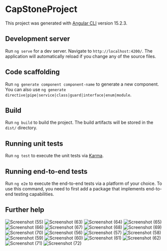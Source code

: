 # CapStoneProject

This project was generated with [Angular CLI](https://github.com/angular/angular-cli) version 15.2.3.

## Development server

Run `ng serve` for a dev server. Navigate to `http://localhost:4200/`. The application will automatically reload if you change any of the source files.

## Code scaffolding

Run `ng generate component component-name` to generate a new component. You can also use `ng generate directive|pipe|service|class|guard|interface|enum|module`.

## Build

Run `ng build` to build the project. The build artifacts will be stored in the `dist/` directory.

## Running unit tests

Run `ng test` to execute the unit tests via [Karma](https://karma-runner.github.io).

## Running end-to-end tests

Run `ng e2e` to execute the end-to-end tests via a platform of your choice. To use this command, you need to first add a package that implements end-to-end testing capabilities.

## Further help

![Screenshot (55)](https://user-images.githubusercontent.com/125362649/227517942-fea4ac95-dd9a-49ba-a75d-d2970443f311.png)
![Screenshot (63)](https://user-images.githubusercontent.com/125362649/227518004-b9f51ae6-ab16-4ac1-9167-a02c018d2a0c.png)
![Screenshot (64)](https://user-images.githubusercontent.com/125362649/227518015-f6f11f30-643d-4f1d-90d1-a77a94a14871.png)
![Screenshot (65)](https://user-images.githubusercontent.com/125362649/227518020-ae626683-f9b8-498c-81ac-4549e6a4d98a.png)
![Screenshot (66)](https://user-images.githubusercontent.com/125362649/227518025-030e3d3f-c9a1-4ab3-aeb7-3a6da92cf35f.png)
![Screenshot (67)](https://user-images.githubusercontent.com/125362649/227518028-b8b3a007-4f5e-4614-870e-d0bd412bb5ea.png)
![Screenshot (68)](https://user-images.githubusercontent.com/125362649/227518033-701346be-01b8-4f2d-bfee-ffac1dd9f083.png)
![Screenshot (69)](https://user-images.githubusercontent.com/125362649/227518037-3e325311-9a12-474a-bbc1-0d8d8ae83414.png)
![Screenshot (70)](https://user-images.githubusercontent.com/125362649/227518045-ffb0986f-5614-487c-a580-b5f9d773d35c.png)
![Screenshot (56)](https://user-images.githubusercontent.com/125362649/227518050-64a9cfaf-446f-4aaf-9780-1e1702851c49.png)
![Screenshot (57)](https://user-images.githubusercontent.com/125362649/227518054-2ab154e4-0420-48b2-a95c-b921e3fb0617.png)
![Screenshot (58)](https://user-images.githubusercontent.com/125362649/227518060-31355277-6451-4fda-88dc-8a607efdb16f.png)
![Screenshot (59)](https://user-images.githubusercontent.com/125362649/227518066-b0ed3975-f9e8-4bc5-b461-298360157c80.png)
![Screenshot (60)](https://user-images.githubusercontent.com/125362649/227518070-a3865648-1bc9-4cb2-a083-6e6494ed7fc7.png)
![Screenshot (61)](https://user-images.githubusercontent.com/125362649/227518074-0ade6260-2d25-403b-83c9-c95087c15b40.png)
![Screenshot (62)](https://user-images.githubusercontent.com/125362649/227518079-89a16de3-e8f8-4815-a1ab-55b6df5b8d8f.png)
![Screenshot (71)](https://user-images.githubusercontent.com/125362649/227518120-2baa7835-ad89-4a0f-b171-6a2c35fe18ce.png)
![Screenshot (72)](https://user-images.githubusercontent.com/125362649/227518134-6ccf36e5-fb7e-4909-ae2b-5d3f306fe4b3.png)
